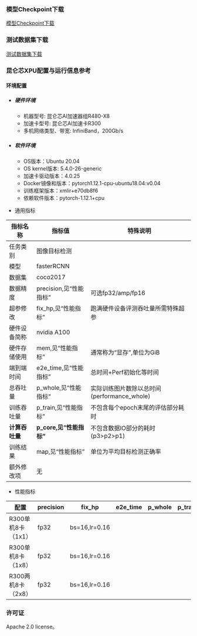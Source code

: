 ### 模型Checkpoint下载
[模型Checkpoint下载](../../benchmarks/faster_rcnn/README.md#Resnet50预训练权重)
### 测试数据集下载
[测试数据集下载](../../benchmarks/faster_rcnn/README.md#数据集)

### 昆仑芯XPU配置与运行信息参考
#### 环境配置
- ##### 硬件环境
  - 机器型号: 昆仑芯AI加速器组R480-X8
  - 加速卡型号: 昆仑芯AI加速卡R300
  - 多机网络类型、带宽: InfiniBand，200Gb/s

- ##### 软件环境
  - OS版本：Ubuntu 20.04
  - OS kernel版本: 5.4.0-26-generic
  - 加速卡驱动版本：4.0.25
  - Docker镜像和版本：pytorch1.12.1-cpu-ubuntu18.04:v0.04
  - 训练框架版本：xmlir+e70db8f6
  - 依赖软件版本：pytorch-1.12.1+cpu


* 通用指标

| 指标名称       | 指标值                  | 特殊说明                                    |
|--------------|-------------------------|---------------------------------------------|
| 任务类别       | 图像目标检测            |                                             |
| 模型           | fasterRCNN              |                                             |
| 数据集         | coco2017                |                                             |
| 数据精度       | precision,见“性能指标”  | 可选fp32/amp/fp16                           |
| 超参修改       | fix_hp,见“性能指标”     | 跑满硬件设备评测吞吐量所需特殊超参          |
| 硬件设备简称   | nvidia A100             |                                             |
| 硬件存储使用   | mem,见“性能指标”        | 通常称为“显存”,单位为GiB                    |
| 端到端时间     | e2e_time,见“性能指标”   | 总时间+Perf初始化等时间                     |
| 总吞吐量       | p_whole,见“性能指标”    | 实际训练图片数除以总时间(performance_whole) |
| 训练吞吐量     | p_train,见“性能指标”    | 不包含每个epoch末尾的评估部分耗时           |
| **计算吞吐量** | **p_core,见“性能指标”** | 不包含数据IO部分的耗时(p3>p2>p1)            |
| 训练结果       | map,见“性能指标”        | 单位为平均目标检测正确率                    |
| 额外修改项     | 无                      |                                             |

* 性能指标

| 配置             | precision | fix_hp        | e2e_time | p_whole | p_train | p_core | map   | mem       |
|----------------|-----------|---------------|----------|---------|---------|--------|-------|-----------|
| R300单机8卡（1x1） | fp32      | bs=16,lr=0.16 |          |         |         |        |       | 17.0/32.0 |
| R300单机8卡（1x8） | fp32      | bs=16,lr=0.16 |          |         |         |        | 36.4% | 28.0/32.0 |
| R300两机8卡（2x8） | fp32      | bs=16,lr=0.16 |          |         |         |        |       | 15.0/32.0 |

### 许可证

Apache 2.0 license。
